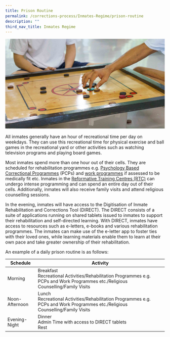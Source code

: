 ```yaml
---
title: Prison Routine
permalink: /corrections-process/Inmates-Regime/prison-routine
description: ""
third_nav_title: Inmates Regime
---
```

![](/images/Prison%20Life/2022-PrisonRegime-DayroomActivities-1.jpg)

All inmates generally have an hour of recreational time per day on weekdays. They can use this recreational time for physical exercise and ball games in the recreational yard or other activities such as watching television programs and playing board games.

Most inmates spend more than one hour out of their cells. They are scheduled for rehabilitation programmes e.g. [Psychology Based Correctional Programmes](/corrections-process/programmes/psychology-programmes) (PCPs) and [work programmes](/corrections-process/programmes/work-programme) if assessed to be medically fit etc. Inmates in the [Reformative Training Centres (RTC)](/corrections-process/prison-regime/reformative-training) can undergo intense programming and can spend an entire day out of their cells. Additionally, inmates will also receive family visits and attend religious counselling sessions.

In the evening, inmates will have access to the Digitisation of Inmate Rehabilitation and Corrections Tool (DIRECT). The DIRECT consists of a suite of applications running on shared tablets issued to inmates to support their rehabilitation and self-directed learning. With DIRECT, inmates have access to resources such as e-letters, e-books and various rehabilitation programmes. The inmates can make use of the e-letter app to foster ties with their loved ones, while learning materials enable them to learn at their own pace and take greater ownership of their rehabilitation.	

An example of a daily prison routine is as follows:

|Schedule| Activity | 
| -------- | -------- | 
|Morning |Breakfast<br>Recreational Activities/Rehabilitation Programmes e.g. PCPs and Work Programmes etc./Religious Counselling/Family Visits |
|Noon-Afternoon |Lunch<br>Recreational Activities/Rehabilitation Programmes e.g. PCPs and Work Programmes etc./Religious Counselling/Family Visits|
|Evening-Night|Dinner<br>Admin Time with access to DIRECT tablets<br> Rest|